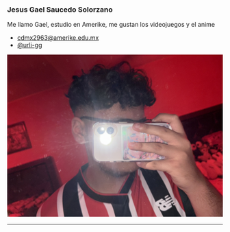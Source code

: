    ### Jesus Gael Saucedo Solorzano
 
   Me llamo Gael, estudio en Amerike, me gustan los videojuegos y el anime
 
   - [cdmx2963@amerike.edu.mx](cdmx2963@amerike.edu.mx) 
   - [@urli-gg](https://github.com/urli-gg) 
 
   ![Tu nombre](../img/gael-saucedo.jpeg)
 
   ---